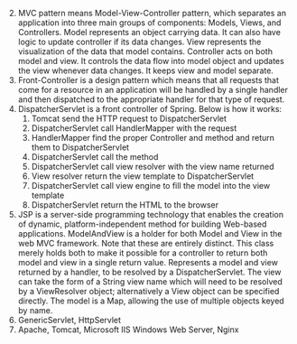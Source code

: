 2. MVC pattern means Model-View-Controller pattern, which separates an application into three main groups of components: Models, Views, and Controllers. Model represents an object carrying data. It can also have logic to update controller if its data changes. View represents the visualization of the data that model contains. Controller acts on both model and view. It controls the data flow into model object and updates the view whenever data changes. It keeps view and model separate.
3. Front-Controller is a design pattern which means that all requests that come for a resource in an application will be handled by a single handler and then dispatched to the appropriate handler for that type of request.
4. DispatcherServlet is a front controller of Spring. Below is how it works:
   1. Tomcat send the HTTP request to DispatcherServlet
   2. DispatcherServlet call HandlerMapper with the request
   3. HandlerMapper find the proper Controller and method and return them to DispatcherServlet
   4. DispatcherServlet call the method
   5. DispatcherServlet call view resolver with the view name returned
   6. View resolver return the view template to DispatcherServlet
   7. DispatcherServlet call view engine to fill the model into the view template
   8. DispatcherServlet return the HTML to the browser
5. JSP is a server-side programming technology that enables the creation of dynamic, platform-independent method for building Web-based applications. ModelAndView is a holder for both Model and View in the web MVC framework. Note that these are entirely distinct. This class merely holds both to make it possible for a controller to return both model and view in a single return value. Represents a model and view returned by a handler, to be resolved by a DispatcherServlet. The view can take the form of a String view name which will need to be resolved by a ViewResolver object; alternatively a View object can be specified directly. The model is a Map, allowing the use of multiple objects keyed by name.
6. GenericServlet, HttpServlet
7. Apache, Tomcat, Microsoft IIS Windows Web Server, Nginx